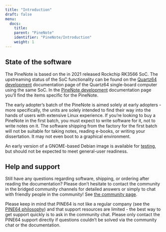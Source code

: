 ```yaml
---
title: "Introduction"
draft: false
menu:
  docs:
    title:
    parent: "PineNote"
    identifier: "PineNote/Introduction"
    weight: 1
---
```


## State of the software

The PineNote is based on the in 2021 released Rockchip RK3566 SoC. The upstreaming status of the SoC functionality can be found on the [Quartz64 development](/documentation/Quartz64/Development#upstreaming_status) documentation page of the Quartz64 single-board computer using the same SoC. In the [PineNote development](/documentation/PineNote/Development/#mainline_development) documentation page you’ll find the items specific for the PineNote.

The early adopter’s batch of the PineNote is aimed solely at early adopters - more specifically, the units are solely intended to find their way into the hands of users with extensive Linux experience. If you’re looking to buy a PineNote in the first batch, you must expect to write software for it, not to write notes on it. The software shipping from the factory for the first batch will not be suitable for taking notes, reading e-books, or writing your dissertation. It may not even boot to a graphical environment.

An early version of a GNOME-based Debian image is available for [testing](/documentation/PineNote/Releases), but should not be expected to meet general-user readiness.

## Help and support

Still have any questions regarding software, shipping, or ordering after reading the documentation? Please don’t hesitate to contact the community in the bridged community channels for detailed answers or simply to chat with friendly people in the community! See [the community page](/community/).

Please keep in mind that PINE64 is not like a regular company (see the [PINE64 philosophy](https://www.pine64.org/community/philosophy/)) and that support resources are limited - the best way to get support quickly is to ask in the community chat. Please only contact the PINE64 support directly if questions couldn’t be solved via the community chat or the documentation.
